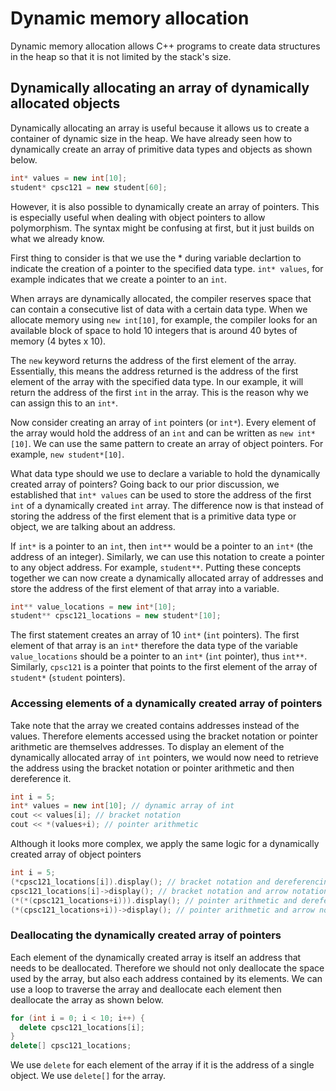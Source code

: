 # Dynamic memory allocation
Dynamic memory allocation allows C++ programs to create data structures in the heap so that it is not limited by the stack's size.

## Dynamically allocating an array of dynamically allocated objects
Dynamically allocating an array is useful because it allows us to create a container of dynamic size in the heap. We have already seen how to dynamically create an array of primitive data types and objects as shown below.

```cpp
int* values = new int[10];
student* cpsc121 = new student[60];
```

However, it is also possible to dynamically create an array of pointers. This is especially useful when dealing with object pointers to allow polymorphism. The syntax might be confusing at first, but it just builds on what we already know.

First thing to consider is that we use the * during variable declartion to indicate the creation of a pointer to the specified data type. `int* values`, for example indicates that we create a pointer to an `int`. 

When arrays are dynamically allocated, the compiler reserves space that can contain a consecutive list of data with a certain data type. When we allocate memory using `new int[10]`, for example, the compiler looks for an available block of space to hold 10 integers that is around 40 bytes of memory (4 bytes x 10). 

The `new` keyword returns the address of the first element of the array. Essentially, this means the address returned is the address of the first element of the array with the specified data type. In our example, it will return the address of the first `int` in the array. This is the reason why we can assign this to an `int*`.

Now consider creating an array of `int` pointers (or `int*`). Every element of the array would hold the address of an `int` and can be written as `new int*[10]`. We can use the same pattern to create an array of object pointers. For example, `new student*[10]`.

What data type should we use to declare a variable to hold the dynamically created array of pointers? Going back to our prior discussion, we established that `int* values` can be used to store the address of the first `int` of a dynamically created `int` array. The difference now is that instead of storing the address of the first element that is a primitive data type or object, we are talking about an address.

If `int*` is a pointer to an `int`, then `int**` would be a pointer to an `int*` (the address of an integer). Similarly, we can use this notation to create a pointer to any object address. For example, `student**`. Putting these concepts together we can now create a dynamically allocated array of addresses and store the address of the first element of that array into a variable.

```cpp
int** value_locations = new int*[10];
student** cpsc121_locations = new student*[10];
```

The first statement creates an array of 10 `int*` (`int` pointers). The first element of that array is an `int*` therefore the data type of the variable `value_locations` should be a pointer to an `int*` (`int` pointer), thus `int**`. Similarly, `cpsc121` is a pointer that points to the first element of the array of `student*` (`student` pointers).

### Accessing elements of a dynamically created array of pointers
Take note that the array we created contains addresses instead of the values. Therefore elements accessed using the bracket notation or pointer arithmetic are themselves addresses. To display an element of the dynamically allocated array of `int` pointers, we would now need to retrieve the address using the bracket notation or pointer arithmetic and then dereference it.

```cpp
int i = 5;
int* values = new int[10]; // dynamic array of int
cout << values[i]; // bracket notation
cout << *(values+i); // pointer arithmetic
```

Although it looks more complex, we apply the same logic for a dynamically created array of object pointers

```cpp
int i = 5;
(*cpsc121_locations[i]).display(); // bracket notation and dereferencing to call method
cpsc121_locations[i]->display(); // bracket notation and arrow notation to call method
(*(*(cpsc121_locations+i))).display(); // pointer arithmetic and dereferencing to call method
(*(cpsc121_locations+i))->display(); // pointer arithmetic and arrow notation to call method
```

### Deallocating the dynamically created array of pointers
Each element of the dynamically created array is itself an address that needs to be deallocated. Therefore we should not only deallocate the space used by the array, but also each address contained by its elements. We can use a loop to traverse the array and deallocate each element then deallocate the array as shown below.

```cpp
for (int i = 0; i < 10; i++) {
  delete cpsc121_locations[i];
}
delete[] cpsc121_locations;
```
We use `delete` for each element of the array if it is the address of a single object. We use `delete[]` for the array.
